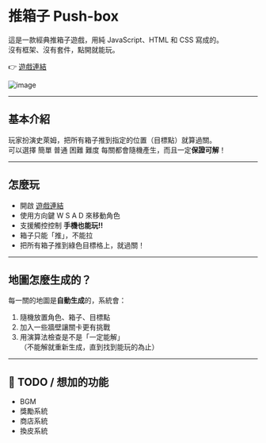 # 推箱子 Push-box

這是一款經典推箱子遊戲，用純 JavaScript、HTML 和 CSS 寫成的。  
沒有框架、沒有套件，點開就能玩。

👉 [遊戲連結](https://dray1219.github.io/Push-box/)

![image](https://github.com/user-attachments/assets/6bf040b9-fce5-4d85-ab39-8dea61bebce8)

---

##  基本介紹

玩家扮演史萊姆，把所有箱子推到指定的位置（目標點）就算過關。  
可以選擇 簡單 普通 困難 難度
每關都會隨機產生，而且一定**保證可解**！

---

##  怎麼玩

- 開啟 [遊戲連結](https://dray1219.github.io/Push-box/)
- 使用方向鍵 W S A D 來移動角色
- 支援觸控控制 **手機也能玩!!**
- 箱子只能「推」，不能拉
- 把所有箱子推到綠色目標格上，就過關！


---

##  地圖怎麼生成的？

每一關的地圖是**自動生成**的，系統會：
1. 隨機放置角色、箱子、目標點
2. 加入一些牆壁讓關卡更有挑戰
3. 用演算法檢查是不是「一定能解」  
   （不能解就重新生成，直到找到能玩的為止）

---

## 🚧 TODO / 想加的功能

- BGM
- 獎勵系統
- 商店系統
- 換皮系統
